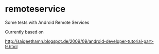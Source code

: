 remoteservice
=============

Some tests with Android Remote Services

Currently based on 

http://saigeethamn.blogspot.de/2009/09/android-developer-tutorial-part-9.html

